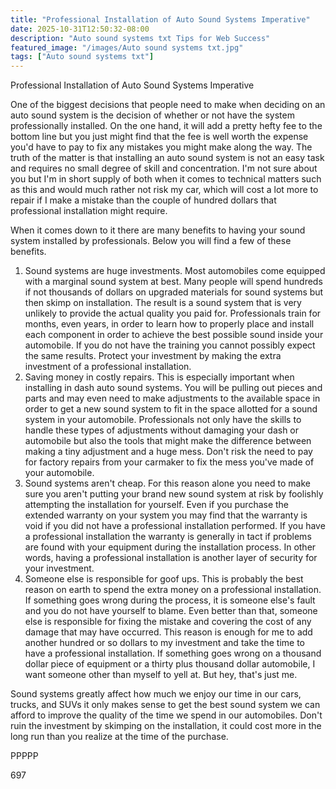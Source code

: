 ```yaml
---
title: "Professional Installation of Auto Sound Systems Imperative"
date: 2025-10-31T12:50:32-08:00
description: "Auto sound systems txt Tips for Web Success"
featured_image: "/images/Auto sound systems txt.jpg"
tags: ["Auto sound systems txt"]
---
```


Professional Installation of Auto Sound Systems Imperative

One of the biggest decisions that people need to make when deciding on an auto sound system is the decision of whether or not have the system professionally installed. On the one hand, it will add a pretty hefty fee to the bottom line but you just might find that the fee is well worth the expense you'd have to pay to fix any mistakes you might make along the way. The truth of the matter is that installing an auto sound system is not an easy task and requires no small degree of skill and concentration. I'm not sure about you but I'm in short supply of both when it comes to technical matters such as this and would much rather not risk my car, which will cost a lot more to repair if I make a mistake than the couple of hundred dollars that professional installation might require. 

When it comes down to it there are many benefits to having your sound system installed by professionals. Below you will find a few of these benefits.

1) Sound systems are huge investments. Most automobiles come equipped with a marginal sound system at best. Many people will spend hundreds if not thousands of dollars on upgraded materials for sound systems but then skimp on installation. The result is a sound system that is very unlikely to provide the actual quality you paid for. Professionals train for months, even years, in order to learn how to properly place and install each component in order to achieve the best possible sound inside your automobile. If you do not have the training you cannot possibly expect the same results. Protect your investment by making the extra investment of a professional installation.
2) Saving money in costly repairs. This is especially important when installing in dash auto sound systems. You will be pulling out pieces and parts and may even need to make adjustments to the available space in order to get a new sound system to fit in the space allotted for a sound system in your automobile. Professionals not only have the skills to handle these types of adjustments without damaging your dash or automobile but also the tools that might make the difference between making a tiny adjustment and a huge mess. Don't risk the need to pay for factory repairs from your carmaker to fix the mess you've made of your automobile.
3) Sound systems aren't cheap. For this reason alone you need to make sure you aren't putting your brand new sound system at risk by foolishly attempting the installation for yourself. Even if you purchase the extended warranty on your system you may find that the warranty is void if you did not have a professional installation performed. If you have a professional installation the warranty is generally in tact if problems are found with your equipment during the installation process. In other words, having a professional installation is another layer of security for your investment.
4) Someone else is responsible for goof ups. This is probably the best reason on earth to spend the extra money on a professional installation. If something goes wrong during the process, it is someone else's fault and you do not have yourself to blame. Even better than that, someone else is responsible for fixing the mistake and covering the cost of any damage that may have occurred. This reason is enough for me to add another hundred or so dollars to my investment and take the time to have a professional installation. If something goes wrong on a thousand dollar piece of equipment or a thirty plus thousand dollar automobile, I want someone other than myself to yell at. But hey, that's just me.

Sound systems greatly affect how much we enjoy our time in our cars, trucks, and SUVs it only makes sense to get the best sound system we can afford to improve the quality of the time we spend in our automobiles. Don't ruin the investment by skimping on the installation, it could cost more in the long run than you realize at the time of the purchase.

PPPPP

697

